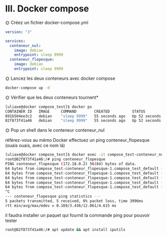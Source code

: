 # III. Docker compose

🌞 Créez un fichier docker-compose.yml

```yaml
version: "3"

services:
  conteneur_nul:
    image: debian
    entrypoint: sleep 9999
  conteneur_flopesque:
    image: debian
    entrypoint: sleep 9999
```

🌞 Lancez les deux conteneurs avec docker compose

```bash
docker-compose up -d
```

🌞 Vérifier que les deux conteneurs tournent*

```bash
[uliaxe@docker compose_test]$ docker ps
CONTAINER ID   IMAGE     COMMAND        CREATED          STATUS          PORTS     NAMES
091b504ee3c2   debian    "sleep 9999"   55 seconds ago   Up 52 seconds             compose_test-conteneur_flopesque-1
82f873f41a46   debian    "sleep 9999"   55 seconds ago   Up 52 seconds             compose_test-conteneur_nul-1
```

🌞 Pop un shell dans le conteneur conteneur_nul

référez-vous au mémo Docker
effectuez un ping conteneur_flopesque (ouais ouais, avec ce nom là)

```bash
[uliaxe@docker compose_test]$ docker exec -it compose_test-conteneur_nul-1 bash
root@82f873f41a46:/# ping conteneur_flopesque
PING conteneur_flopesque (172.18.0.2) 56(84) bytes of data.
64 bytes from compose_test-conteneur_flopesque-1.compose_test_default (172.18.0.2): icmp_seq=1 ttl=64 time=4.47 ms
64 bytes from compose_test-conteneur_flopesque-1.compose_test_default (172.18.0.2): icmp_seq=2 ttl=64 time=12.1 ms
64 bytes from compose_test-conteneur_flopesque-1.compose_test_default (172.18.0.2): icmp_seq=3 ttl=64 time=0.169 ms
64 bytes from compose_test-conteneur_flopesque-1.compose_test_default (172.18.0.2): icmp_seq=4 ttl=64 time=0.178 ms
64 bytes from compose_test-conteneur_flopesque-1.compose_test_default (172.18.0.2): icmp_seq=5 ttl=64 time=0.308 ms
^C
--- conteneur_flopesque ping statistics ---
5 packets transmitted, 5 received, 0% packet loss, time 3996ms
rtt min/avg/max/mdev = 0.169/3.436/12.061/4.615 ms
```

il faudra installer un paquet qui fournit la commande ping pour pouvoir tester

```bash
root@82f873f41a46:/# apt update && apt install iputils
```
